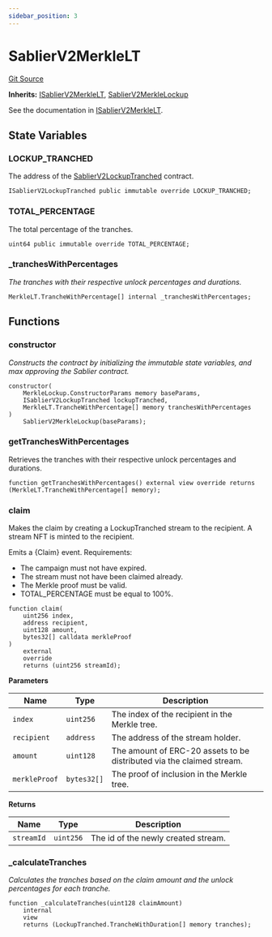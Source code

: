 ```yaml
---
sidebar_position: 3
---
```


# SablierV2MerkleLT

[Git Source](https://github.com/sablier-labs/v2-periphery/blob/c10978dd4cdb54301b9c2d63c7e0af41da9110f3/src/SablierV2MerkleLT.sol)

**Inherits:** [ISablierV2MerkleLT](/docs/contracts/v2/reference/periphery/interfaces/interface.ISablierV2MerkleLT.md),
[SablierV2MerkleLockup](/docs/contracts/v2/reference/periphery/abstracts/abstract.SablierV2MerkleLockup.md)

See the documentation in
[ISablierV2MerkleLT](/docs/contracts/v2/reference/periphery/interfaces/interface.ISablierV2MerkleLT.md).

## State Variables

### LOCKUP_TRANCHED

The address of the [SablierV2LockupTranched](docs/contracts/v2/reference/core/contract.SablierV2LockupTranched.md)
contract.

```solidity
ISablierV2LockupTranched public immutable override LOCKUP_TRANCHED;
```

### TOTAL_PERCENTAGE

The total percentage of the tranches.

```solidity
uint64 public immutable override TOTAL_PERCENTAGE;
```

### \_tranchesWithPercentages

_The tranches with their respective unlock percentages and durations._

```solidity
MerkleLT.TrancheWithPercentage[] internal _tranchesWithPercentages;
```

## Functions

### constructor

_Constructs the contract by initializing the immutable state variables, and max approving the Sablier contract._

```solidity
constructor(
    MerkleLockup.ConstructorParams memory baseParams,
    ISablierV2LockupTranched lockupTranched,
    MerkleLT.TrancheWithPercentage[] memory tranchesWithPercentages
)
    SablierV2MerkleLockup(baseParams);
```

### getTranchesWithPercentages

Retrieves the tranches with their respective unlock percentages and durations.

```solidity
function getTranchesWithPercentages() external view override returns (MerkleLT.TrancheWithPercentage[] memory);
```

### claim

Makes the claim by creating a LockupTranched stream to the recipient. A stream NFT is minted to the recipient.

Emits a {Claim} event. Requirements:

- The campaign must not have expired.
- The stream must not have been claimed already.
- The Merkle proof must be valid.
- TOTAL_PERCENTAGE must be equal to 100%.

```solidity
function claim(
    uint256 index,
    address recipient,
    uint128 amount,
    bytes32[] calldata merkleProof
)
    external
    override
    returns (uint256 streamId);
```

**Parameters**

| Name          | Type        | Description                                                           |
| ------------- | ----------- | --------------------------------------------------------------------- |
| `index`       | `uint256`   | The index of the recipient in the Merkle tree.                        |
| `recipient`   | `address`   | The address of the stream holder.                                     |
| `amount`      | `uint128`   | The amount of ERC-20 assets to be distributed via the claimed stream. |
| `merkleProof` | `bytes32[]` | The proof of inclusion in the Merkle tree.                            |

**Returns**

| Name       | Type      | Description                         |
| ---------- | --------- | ----------------------------------- |
| `streamId` | `uint256` | The id of the newly created stream. |

### \_calculateTranches

_Calculates the tranches based on the claim amount and the unlock percentages for each tranche._

```solidity
function _calculateTranches(uint128 claimAmount)
    internal
    view
    returns (LockupTranched.TrancheWithDuration[] memory tranches);
```

